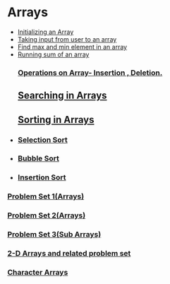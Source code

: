 # Arrays
<ul>
<li><a href="array1.cpp">Initializing an Array</a></li>
<li><a href="array2.cpp">Taking input from user to an array</a></li>
<li><a href="arrayque1.cpp">Find max and min element in an array</a></li>
<li><a href="que2.cpp">Running sum of an array</a></li>


### <a href="operations.cpp">Operations on Array- Insertion , Deletion.</a>

## <a href="searching/searching.cpp">Searching in Arrays</a>
## <a href="sorting">Sorting in Arrays</a>
### <li><a href="sorting/selectionsort.cpp">Selection Sort</a></li>
### <li><a href="sorting/bubblesort.cpp">Bubble Sort</a></li>
### <li><a href="sorting/insertionsort.cpp">Insertion Sort</a></li>
</ul>

### <a href="problemset1">Problem Set 1(Arrays)</a>
### <a href="">Problem Set 2(Arrays)</a>
### <a href="">Problem Set 3(Sub Arrays)</a>
### <a href="2d-arrays">2-D Arrays and related problem set</a>
### <a href="char-arrays">Character Arrays</a>
